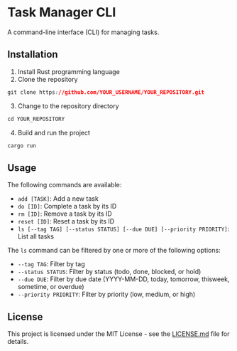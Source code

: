 # Task Manager CLI

A command-line interface (CLI) for managing tasks.

## Installation

1. Install Rust programming language
2. Clone the repository

```css
git clone https://github.com/YOUR_USERNAME/YOUR_REPOSITORY.git
```

3. Change to the repository directory

```css
cd YOUR_REPOSITORY
```

4. Build and run the project

```css
cargo run
```

## Usage

The following commands are available:

- `add [TASK]`: Add a new task
- `do [ID]`: Complete a task by its ID
- `rm [ID]`: Remove a task by its ID
- `reset [ID]`: Reset a task by its ID
- `ls [--tag TAG] [--status STATUS] [--due DUE] [--priority PRIORITY]`: List all tasks

The `ls` command can be filtered by one or more of the following options:

- `--tag TAG`: Filter by tag
- `--status STATUS`: Filter by status (todo, done, blocked, or hold)
- `--due DUE`: Filter by due date (YYYY-MM-DD, today, tomorrow, thisweek, sometime, or overdue)
- `--priority PRIORITY`: Filter by priority (low, medium, or high)

## License

This project is licensed under the MIT License - see the [LICENSE.md](LICENSE.md) file for details.
